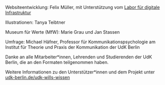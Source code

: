 Websiteentwicklung: Felix Müller, mit Unterstützung vom [Labor für digitale Infrastruktur](https://www.udk-berlin.de/universitaet/digitalisierung/labor-fuer-digitale-infrastruktur/)

Illustrationen: Tanya Teibtner

Museum für Werte (MfW): Marie Grau und Jan Stassen

Umfrage: Michael Häfner, Professor für Kommunikationspsychologie am Institut für Theorie und Praxis der Kommunikation der UdK Berlin

Danke an alle Mitarbeiter*innen, Lehrenden und Studierenden der UdK Berlin, die an den Formaten teilgenommen haben.

Weitere Informationen zu den Unterstützer*innen und dem Projekt unter [udk-berlin.de/udk-wills-wissen](https://www.udk-berlin.de/udk-wills-wissen)